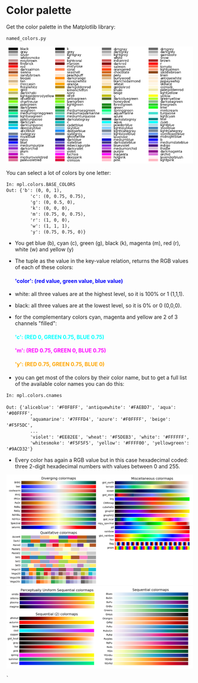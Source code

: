 # __Color palette__

Get the color palette in the Matplotlib library:

    named_colors.py 

![colours](https://github.com/IronMan2483/All_About_Basics/blob/main/Images/colour_palettes.png)

You can select a lot of colors by one letter:

`````````
In: mpl.colors.BASE_COLORS
Out: {'b': (0, 0, 1),
         'c': (0, 0.75, 0.75),
         'g': (0, 0.5, 0),
         'k': (0, 0, 0),
         'm': (0.75, 0, 0.75),
         'r': (1, 0, 0),
         'w': (1, 1, 1),
         'y': (0.75, 0.75, 0)}
`````````

* You get blue (b), cyan (c), green (g), black (k), magenta (m), red (r), white (w) and yellow (y) 
* The tuple as the value in the key-value relation, returns the RGB values of each of these colors:         
    #### <span style='color:blue'>__'color': (red value, green value, blue value)__</span>

* white: all three values are at the highest level, so it is 100% or 1 (1,1,1).
* black: all three values are at the lowest level, so it is 0% or 0 (0,0,0).
* for the complementary colors cyan, magenta and yellow are 2 of 3 channels "filled": 
    #### <span style='color:cyan'>__'c': (RED 0, GREEN 0.75, BLUE 0.75)__</span>
    #### <span style='color:magenta'>__'m': (RED 0.75, GREEN 0, BLUE 0.75)__</span>
    #### <span style='color:orange'>__'y': (RED 0.75, GREEN 0.75, BLUE 0)__</span>


* you can get most of the colors by their color name, but to get a full list of the available color names you can do this:

``````````
In: mpl.colors.cnames

Out: {'aliceblue': '#F0F8FF', 'antiquewhite': '#FAEBD7', 'aqua': '#00FFFF',
         'aquamarine': '#7FFFD4', 'azure': '#F0FFFF', 'beige': '#F5F5DC',
         ...
         'violet': '#EE82EE', 'wheat': '#F5DEB3', 'white': '#FFFFFF',
         'whitesmoke': '#F5F5F5', 'yellow': '#FFFF00', 'yellowgreen': '#9ACD32'}
``````````

* Every color has again a RGB value but in this case hexadecimal coded: three 2-digit hexadecimal numbers with values between 0 and 255.

![Diverging, miscellaneous and qualitative colormaps](https://github.com/IronMan2483/All_About_Basics/blob/main/Images/colormaps.png)
![Sequential Colormaps](https://github.com/IronMan2483/All_About_Basics/blob/main/Images/sequential_colormaps.png)


    `
